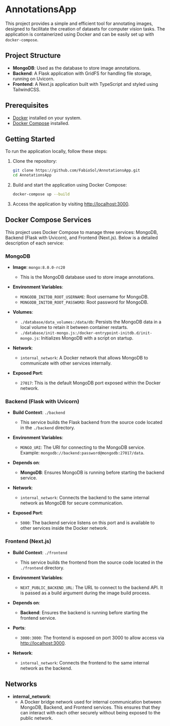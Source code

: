 # AnnotationsApp

This project provides a simple and efficient tool for annotating images, designed to facilitate the creation of datasets for computer vision tasks. The application is containerized using Docker and can be easily set up with `docker-compose`.

## Project Structure

- **MongoDB**: Used as the database to store image annotations.
- **Backend**: A Flask application with GridFS for handling file storage, running on Uvicorn.
- **Frontend**: A Next.js application built with TypeScript and styled using TailwindCSS.

## Prerequisites

- [Docker](https://www.docker.com/get-started) installed on your system.
- [Docker Compose](https://docs.docker.com/compose/) installed.

## Getting Started

To run the application locally, follow these steps:

1. Clone the repository:
   ```bash
   git clone https://github.com/FabioSol/AnnotationsApp.git
   cd AnnotationsApp
   ```


2. Build and start the application using Docker Compose:
   ```bash
   docker-compose up --build
   ```

3. Access the application by visiting  [http://localhost:3000](http://localhost:3000).


## Docker Compose Services

This project uses Docker Compose to manage three services: MongoDB, Backend (Flask with Uvicorn), and Frontend (Next.js). Below is a detailed description of each service:

### MongoDB

- **Image**: `mongo:8.0.0-rc20`
  - This is the MongoDB database used to store image annotations.
  
- **Environment Variables**:
  - `MONGODB_INITDB_ROOT_USERNAME`: Root username for MongoDB.
  - `MONGODB_INITDB_ROOT_PASSWORD`: Root password for MongoDB.
  
- **Volumes**:
  - `./database/data_volumes:/data/db`: Persists the MongoDB data in a local volume to retain it between container restarts.
  - `./database/init-mongo.js:/docker-entrypoint-initdb.d/init-mongo.js`: Initializes MongoDB with a script on startup.
  
- **Network**:
  - `internal_network`: A Docker network that allows MongoDB to communicate with other services internally.

- **Exposed Port**:
  - `27017`: This is the default MongoDB port exposed within the Docker network.

### Backend (Flask with Uvicorn)

- **Build Context**: `./backend`
  - This service builds the Flask backend from the source code located in the `./backend` directory.
  
- **Environment Variables**:
  - `MONGO_URI`: The URI for connecting to the MongoDB service. Example: `mongodb://backend:password@mongodb:27017/data`.
  
- **Depends on**: 
  - **MongoDB**: Ensures MongoDB is running before starting the backend service.
  
- **Network**:
  - `internal_network`: Connects the backend to the same internal network as MongoDB for secure communication.

- **Exposed Port**:
  - `5000`: The backend service listens on this port and is available to other services inside the Docker network.

### Frontend (Next.js)

- **Build Context**: `./frontend`
  - This service builds the frontend from the source code located in the `./frontend` directory.
  
- **Environment Variables**:
  - `NEXT_PUBLIC_BACKEND_URL`: The URL to connect to the backend API. It is passed as a build argument during the image build process.

- **Depends on**: 
  - **Backend**: Ensures the backend is running before starting the frontend service.
  
- **Ports**:
  - `3000:3000`: The frontend is exposed on port 3000 to allow access via [http://localhost:3000](http://localhost:3000).
  
- **Network**:
  - `internal_network`: Connects the frontend to the same internal network as the backend.

## Networks

- **internal_network**: 
  - A Docker bridge network used for internal communication between MongoDB, Backend, and Frontend services. This ensures that they can interact with each other securely without being exposed to the public network.

